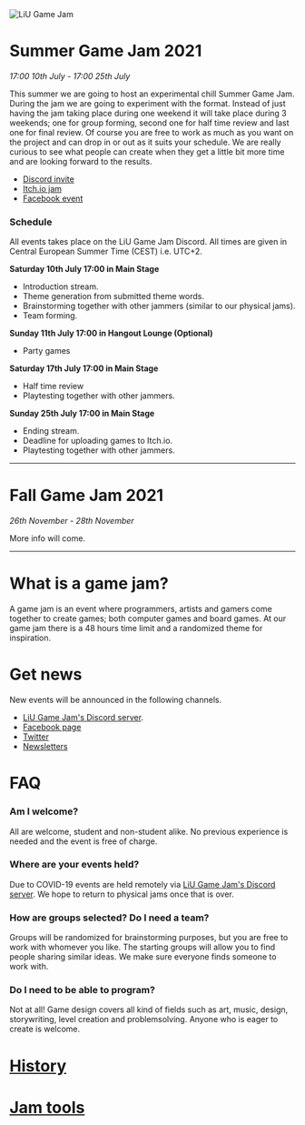 <img src="/static/img/logga.png" alt="LiU Game Jam" id="gamejam-logo">

# Summer Game Jam 2021
*17:00 10th July - 17:00 25th July*

This summer we are going to host an experimental chill Summer Game Jam. During the jam we are going to experiment with the format. Instead of just having the jam taking place during one weekend it will take place during 3 weekends; one for group forming, second one for half time review and last one for final review. Of course you are free to work as much as you want on the project and can drop in or out as it suits your schedule. We are really curious to see what people can create when they get a little bit more time and are looking forward to the results.

- [Discord invite](https://discord.gg/eHgXYMS)
- [Itch.io jam](https://itch.io/jam/liu-summer-jam-2021)
- [Facebook event](https://www.facebook.com/events/955355708611524)

### Schedule

All events takes place on the LiU Game Jam Discord. All times are given in Central European Summer Time (CEST) i.e. UTC+2.

**Saturday 10th July 17:00 in Main Stage**

- Introduction stream.
- Theme generation from submitted theme words.
- Brainstorming together with other jammers (similar to our physical jams).
- Team forming.

**Sunday 11th July 17:00 in Hangout Lounge (Optional)**

- Party games

**Saturday 17th July 17:00 in Main Stage**

- Half time review
- Playtesting together with other jammers.

**Sunday 25th July 17:00 in Main Stage**

- Ending stream.
- Deadline for uploading games to Itch.io.
- Playtesting together with other jammers.

---

# Fall Game Jam 2021
*26th November - 28th November*

More info will come.

---

# What is a game jam?

A game jam is an event where programmers, artists and gamers come together to
create games; both computer games and board games. At our game jam there is a
48 hours time limit and a randomized theme for inspiration.

# Get news
New events will be announced in the following channels. 

- [LiU Game Jam's Discord server](https://discord.gg/eHgXYMS). 
- [Facebook page](https://www.facebook.com/liugamejam/) 
- [Twitter](https://twitter.com/LiuGameJam)
- [Newsletters](http://us12.campaign-archive2.com/home/?u=092a6fffba8f6063437a51495&id=c3863c4bf5)

# FAQ

### Am I welcome?

All are welcome, student and non-student alike. No previous experience is
needed and the event is free of charge.

### Where are your events held?

Due to COVID-19 events are held remotely via [LiU Game Jam's Discord
server](https://discord.gg/tP2kDvgQKn). We hope to return to physical jams once
that is over.

### How are groups selected? Do I need a team?

Groups will be randomized for brainstorming purposes, but you are free to work
with whomever you like. The starting groups will allow you to find people
sharing similar ideas. We make sure everyone finds someone to work with.

### Do I need to be able to program?

Not at all! Game design covers all kind of fields such as art, music, design,
storywriting, level creation and problemsolving. Anyone who is eager to create
is welcome.

# [History](/gamejam/history/en)

# [Jam tools](/gamejam/tools/en)
